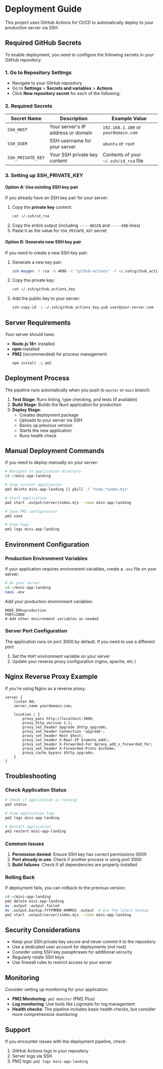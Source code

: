 # Deployment Guide

This project uses GitHub Actions for CI/CD to automatically deploy to your production server via SSH.

## Required GitHub Secrets

To enable deployment, you need to configure the following secrets in your GitHub repository:

### 1. Go to Repository Settings
- Navigate to your GitHub repository
- Go to **Settings** > **Secrets and variables** > **Actions**
- Click **New repository secret** for each of the following:

### 2. Required Secrets

| Secret Name | Description | Example Value |
|------------|-------------|---------------|
| `SSH_HOST` | Your server's IP address or domain | `192.168.1.100` or `yourdomain.com` |
| `SSH_USER` | SSH username for your server | `ubuntu` or `root` |
| `SSH_PRIVATE_KEY` | Your SSH private key content | Contents of your `~/.ssh/id_rsa` file |

### 3. Setting up SSH_PRIVATE_KEY

#### Option A: Use existing SSH key pair
If you already have an SSH key pair for your server:

1. Copy the **private key** content:
   ```bash
   cat ~/.ssh/id_rsa
   ```
2. Copy the entire output (including `-----BEGIN` and `-----END` lines)
3. Paste it as the value for `SSH_PRIVATE_KEY` secret

#### Option B: Generate new SSH key pair
If you need to create a new SSH key pair:

1. Generate a new key pair:
   ```bash
   ssh-keygen -t rsa -b 4096 -C "github-actions" -f ~/.ssh/github_actions_key
   ```

2. Copy the private key:
   ```bash
   cat ~/.ssh/github_actions_key
   ```

3. Add the public key to your server:
   ```bash
   ssh-copy-id -i ~/.ssh/github_actions_key.pub user@your-server.com
   ```

## Server Requirements

Your server should have:

- **Node.js 18+** installed
- **npm** installed
- **PM2** (recommended) for process management:
  ```bash
  npm install -g pm2
  ```

## Deployment Process

The pipeline runs automatically when you push to `master` or `main` branch:

1. **Test Stage**: Runs linting, type checking, and tests (if available)
2. **Build Stage**: Builds the Nuxt application for production
3. **Deploy Stage**:
   - Creates deployment package
   - Uploads to your server via SSH
   - Backs up previous version
   - Starts the new application
   - Runs health check

## Manual Deployment Commands

If you need to deploy manually on your server:

```bash
# Navigate to application directory
cd ~/mini-app-landing

# Stop current application
pm2 delete mini-app-landing || pkill -f "node.*index.mjs"

# Start application
pm2 start .output/server/index.mjs --name mini-app-landing

# Save PM2 configuration
pm2 save

# View logs
pm2 logs mini-app-landing
```

## Environment Configuration

### Production Environment Variables
If your application requires environment variables, create a `.env` file on your server:

```bash
# On your server
cd ~/mini-app-landing
nano .env
```

Add your production environment variables:
```
NODE_ENV=production
PORT=3000
# Add other environment variables as needed
```

### Server Port Configuration
The application runs on port 3000 by default. If you need to use a different port:

1. Set the `PORT` environment variable on your server
2. Update your reverse proxy configuration (nginx, apache, etc.)

## Nginx Reverse Proxy Example

If you're using Nginx as a reverse proxy:

```nginx
server {
    listen 80;
    server_name yourdomain.com;

    location / {
        proxy_pass http://localhost:3000;
        proxy_http_version 1.1;
        proxy_set_header Upgrade $http_upgrade;
        proxy_set_header Connection 'upgrade';
        proxy_set_header Host $host;
        proxy_set_header X-Real-IP $remote_addr;
        proxy_set_header X-Forwarded-For $proxy_add_x_forwarded_for;
        proxy_set_header X-Forwarded-Proto $scheme;
        proxy_cache_bypass $http_upgrade;
    }
}
```

## Troubleshooting

### Check Application Status
```bash
# Check if application is running
pm2 status

# View application logs
pm2 logs mini-app-landing

# Restart application
pm2 restart mini-app-landing
```

### Common Issues

1. **Permission denied**: Ensure SSH key has correct permissions (600)
2. **Port already in use**: Check if another process is using port 3000
3. **Build failures**: Check if all dependencies are properly installed

### Rolling Back
If deployment fails, you can rollback to the previous version:

```bash
cd ~/mini-app-landing
pm2 delete mini-app-landing
mv .output .output.failed
mv .output.backup.YYYYMMDD_HHMMSS .output  # Use the latest backup
pm2 start .output/server/index.mjs --name mini-app-landing
```

## Security Considerations

- Keep your SSH private key secure and never commit it to the repository
- Use a dedicated user account for deployments (not root)
- Consider using SSH key passphrases for additional security
- Regularly rotate SSH keys
- Use firewall rules to restrict access to your server

## Monitoring

Consider setting up monitoring for your application:

- **PM2 Monitoring**: `pm2 monitor` (PM2 Plus)
- **Log monitoring**: Use tools like Logrotate for log management
- **Health checks**: The pipeline includes basic health checks, but consider more comprehensive monitoring

## Support

If you encounter issues with the deployment pipeline, check:

1. GitHub Actions logs in your repository
2. Server logs via SSH
3. PM2 logs: `pm2 logs mini-app-landing`